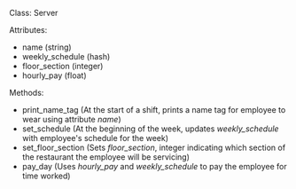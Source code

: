 Class: Server

Attributes:
* name (string)
* weekly_schedule (hash)
* floor_section (integer)
* hourly_pay (float)

Methods:
* print_name_tag (At the start of a shift, prints a name tag for employee to wear using attribute _name_)
* set_schedule (At the beginning of the week, updates _weekly_schedule_ with employee's schedule for the week)
* set_floor_section (Sets _floor_section_, integer indicating which section of the restaurant the employee will be servicing)
* pay_day (Uses _hourly_pay_ and _weekly_schedule_ to pay the employee for time worked)
